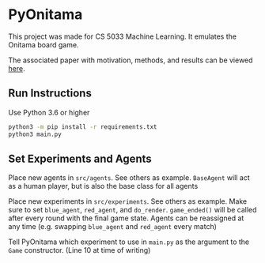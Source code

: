 # PyOnitama

This project was made for CS 5033 Machine Learning. It emulates the Onitama board game.

The associated paper with motivation, methods, and results can be viewed [here](https://github.com/noahzemlin/PyOnitama/raw/master/RL_for_Onitama.pdf).

## Run Instructions

Use Python 3.6 or higher
```bash
python3 -m pip install -r requirements.txt
python3 main.py
```

## Set Experiments and Agents

Place new agents in `src/agents`. See others as example. `BaseAgent` will act as a human player, but is also the base class for all agents

Place new experiments in `src/experiments`. See others as example. Make sure to set `blue_agent`, `red_agent`, and `do_render`. `game_ended()` will be called after every round with the final game state. Agents can be reassigned at any time (e.g. swapping `blue_agent` and `red_agent` every match)

Tell PyOnitama which experiment to use in `main.py` as the argument to the `Game` constructor. (Line 10 at time of writing)
